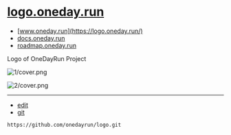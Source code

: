 # [logo.oneday.run](https://logo.oneday.run/#/)

+ [www.oneday.run](https://logo.oneday.run/)
+ [docs.oneday.run](https://logo.oneday.run/)
 + [roadmap.oneday.run](https://roadmap.oneday.run/)

Logo of OneDayRun Project

![1/cover.png](https://onedayrun.github.io/logo/1/cover.png)

![2/cover.png](https://onedayrun.github.io/logo/2/cover.png)

---
+ [edit](https://github.com/onedayrun/logo/edit/master/README.md)
+ [git](https://github.com/onedayrun/logo)
```
https://github.com/onedayrun/logo.git
```
